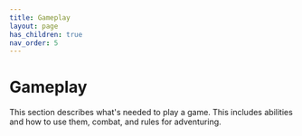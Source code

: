 ```yaml
---
title: Gameplay
layout: page
has_children: true
nav_order: 5
---
```


# Gameplay

This section describes what's needed to play a game. This includes abilities and how to use them, combat, and rules for adventuring.
